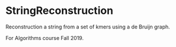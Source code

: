 # StringReconstruction
Reconstruction a string from a set of kmers using a de Bruijn graph.

For Algorithms course Fall 2019.
